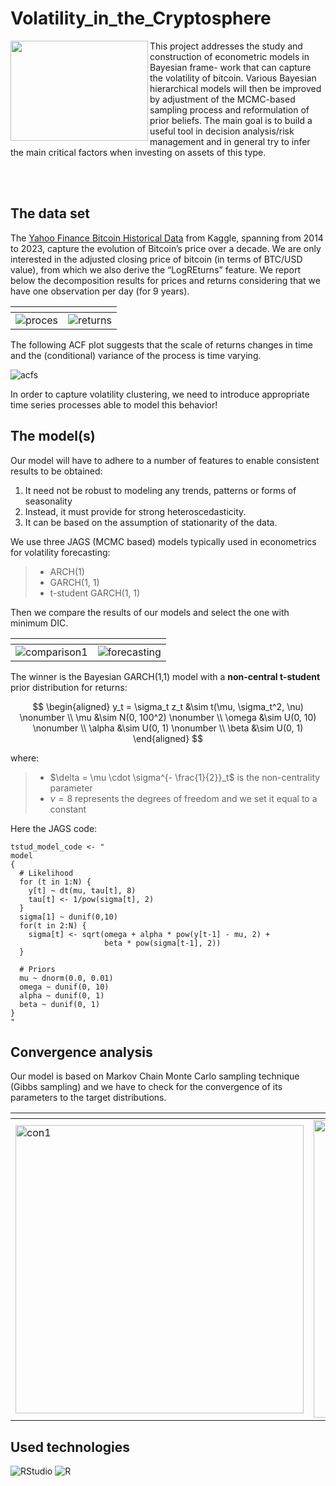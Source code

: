 # Volatility_in_the_Cryptosphere

<img align="left" width="220" height="160" src="https://github.com/Engrima18/Volatility_in_the_Cryptosphere/assets/93355495/c71b9253-abd8-446f-9190-f1e41a30559b"> 

This project addresses the study and construction of econometric models in Bayesian frame-
work that can capture the volatility of bitcoin.
Various Bayesian hierarchical models will then be improved by adjustment of the MCMC-based sampling process and reformulation of prior
beliefs.
The main goal is to build a useful tool in decision analysis/risk management and in general
try to infer the main critical factors when investing on assets of this type.

<br/>
<br/>

## The data set

The [Yahoo Finance Bitcoin Historical Data](https://www.kaggle.com/datasets/arslanr369/bitcoin-price-2014-2023) from Kaggle, spanning from 2014 to 2023, capture the evolution of Bitcoin’s price over a decade. We are only interested in the adjusted closing
price of bitcoin (in terms of BTC/USD value), from which we also derive the “LogREturns”
feature.
We report below the decomposition results for prices and returns considering that we have
one observation per day (for 9 years).

| <!-- -->    | <!-- -->    | 
|-------------|-------------|
<img alt="proces" src="https://github.com/Engrima18/Volatility_in_the_Cryptosphere/assets/93355495/9b355bc3-2baa-4c0e-a0cf-2ec579185e0a"> |<img alt="returns" src="https://github.com/Engrima18/Volatility_in_the_Cryptosphere/assets/93355495/b455e264-f32c-4d6b-87d7-de0b680dd89a">

The following ACF plot suggests that the scale of returns changes in
time and the (conditional) variance of the process is time varying.

<img alt="acfs" src="https://github.com/Engrima18/Volatility_in_the_Cryptosphere/assets/93355495/74394703-3265-445b-98d8-6b720d4f3046">

 In order to capture
volatility clustering, we need to introduce appropriate time series processes able to model
this behavior!


## The model(s)

Our model will have to adhere to a number of features
to enable consistent results to be obtained:

1. It need not be robust to modeling any trends, patterns or forms of seasonality
2. Instead, it must provide for strong heteroscedasticity.
3. It can be based on the assumption of stationarity of the data.


We use three JAGS (MCMC based) models typically used in econometrics for volatility forecasting:

>- ARCH(1)
>- GARCH(1, 1)
>- t-student GARCH(1, 1)

Then we compare the results of our models and select the one with minimum DIC.

| <!-- -->    | <!-- -->    | 
|-------------|-------------|
<img alt="comparison1" src="https://github.com/Engrima18/Volatility_in_the_Cryptosphere/assets/93355495/7541fe7d-a4e4-4be4-8552-3b84eda57864"> |<img alt="forecasting" src="https://github.com/Engrima18/Volatility_in_the_Cryptosphere/assets/93355495/b29ed5af-7ec1-409d-861c-8bba8e1517e0">

The winner is the Bayesian GARCH(1,1) model with a **non-central t-student** prior distribution for returns:

$$
\begin{aligned}
y_t = \sigma_t z_t &\sim t(\mu, \sigma_t^2, \nu)  \nonumber \\
\mu &\sim N(0, 100^2) \nonumber \\
\omega &\sim U(0, 10) \nonumber \\
\alpha &\sim U(0, 1) \nonumber \\
\beta &\sim U(0, 1)
\end{aligned}
$$

where:

>- $\delta = \mu \cdot \sigma^{- \frac{1}{2}}_t$ is the non-centrality parameter
>- $\nu = 8$ represents the degrees of freedom and we set it equal to a constant

Here the JAGS code:

```{r}
tstud_model_code <- "
model
{
  # Likelihood
  for (t in 1:N) {
    y[t] ~ dt(mu, tau[t], 8)
    tau[t] <- 1/pow(sigma[t], 2)
  }
  sigma[1] ~ dunif(0,10)
  for(t in 2:N) {
    sigma[t] <- sqrt(omega + alpha * pow(y[t-1] - mu, 2) +
                     beta * pow(sigma[t-1], 2))
  }

  # Priors
  mu ~ dnorm(0.0, 0.01)
  omega ~ dunif(0, 10)
  alpha ~ dunif(0, 1)
  beta ~ dunif(0, 1)
}
"
```


## Convergence analysis

Our model is based on Markov Chain Monte Carlo sampling technique (Gibbs sampling) and we have to check for the convergence of its parameters to the target distributions.

| <!-- -->    | <!-- -->    | 
|-------------|-------------|
<img width="461" alt="con1" src="https://github.com/Engrima18/Volatility_in_the_Cryptosphere/assets/93355495/76eb02e4-58cd-4ea7-b719-5b4cd3a353fc"> |<img width="476" alt="con2" src="https://github.com/Engrima18/Volatility_in_the_Cryptosphere/assets/93355495/4a900d05-8236-430c-83c4-774341263ec5">

## Used technologies


![RStudio](https://img.shields.io/badge/RStudio-4285F4?style=for-the-badge&logo=rstudio&logoColor=white)
![R](https://img.shields.io/badge/r-%23276DC3.svg?style=for-the-badge&logo=r&logoColor=white)




